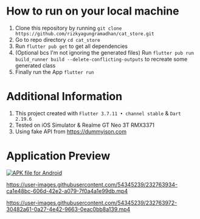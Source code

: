 # How to run on your local machine

1. Clone this repository by running `git clone https://github.com/rizkyagungramadhan/cat_store.git`
2. Go to repo directory `cd cat_store`
3. Run `flutter pub get` to get all dependencies
4. (Optional bcs I'm not ignoring the generated files) Run `flutter pub run build_runner build --delete-conflicting-outputs` to recreate some generated class
5. Finally run the App `flutter run`


# Additional Information

1. This project created with `Flutter 3.7.11 • channel stable` & `Dart 2.19.6`
2. Tested on iOS Simulator & Realme GT Neo 3T RMX3371
3. Using fake API from https://dummyjson.com

# Application Preview

[![APK file for Android](https://es.pdfdrive.com/assets/app/apk.png,q.pagespeed.ce.VlMI7X4lzv.png)](https://drive.google.com/file/d/1xc6kJhDOsqyaOY8Rq4lqGiJigDHUHJcA/view)

https://user-images.githubusercontent.com/54345239/232763934-ca1e48bc-606d-42e2-a079-7f0a4a1e99db.mp4


https://user-images.githubusercontent.com/54345239/232763972-30482a61-0a27-4e42-9663-0eac0bb8a139.mp4

